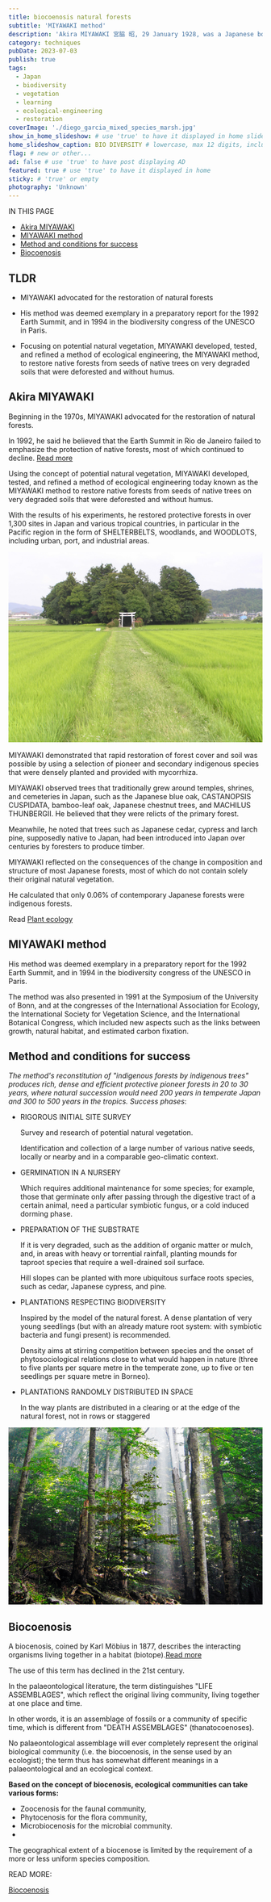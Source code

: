 ```yaml
---
title: biocoenosis natural forests
subtitle: 'MIYAWAKI method'
description: 'Akira MIYAWAKI 宮脇 昭, 29 January 1928, was a Japanese botanist and an expert in plant ecology who specialized in seeds and natural forests.'
category: techniques
pubDate: 2023-07-03
publish: true
tags:
  - Japan
  - biodiversity
  - vegetation
  - learning
  - ecological-engineering
  - restoration
coverImage: './diego_garcia_mixed_species_marsh.jpg'
show_in_home_slideshow: # use 'true' to have it displayed in home slideshow
home_slideshow_caption: BIO DIVERSITY # lowercase, max 12 digits, including spaces
flag: # new or other...
ad: false # use 'true' to have post displaying AD
featured: true # use 'true' to have it displayed in home
sticky: # 'true' or empty
photography: 'Unknown'
---
```


<div class="toc">

  <span>IN THIS PAGE</span>

- [Akira MIYAWAKI](#akira-miyawaki)
- [MIYAWAKI method](#miyawaki-method)
- [Method and conditions for success](#method-and-conditions-for-success)
- [Biocoenosis](#biocoenosis)

</div>

<div class="tldr">

## TLDR

- MIYAWAKI advocated for the restoration of natural forests

- His method was deemed exemplary in a preparatory report for the 1992 Earth Summit, and in 1994 in the biodiversity congress of the UNESCO in Paris.

- Focusing on potential natural vegetation, MIYAWAKI developed, tested, and refined a method of ecological engineering, the MIYAWAKI method, to restore native forests from seeds of native trees on very degraded soils that were deforested and without humus.

</div>


## Akira MIYAWAKI

Beginning in the 1970s, MIYAWAKI advocated for the restoration of natural forests.

In 1992, he said he believed that the Earth Summit in Rio de Janeiro failed to emphasize the protection of native forests, most of which continued to decline. [Read more](https://en.wikipedia.org/wiki/Akira_MIYAWAKI)

Using the concept of potential natural vegetation, MIYAWAKI developed, tested, and refined a method of ecological engineering today known as the MIYAWAKI method to restore native forests from seeds of native trees on very degraded soils that were deforested and without humus.

With the results of his experiments, he restored protective forests in over 1,300 sites in Japan and various tropical countries, in particular in the Pacific region in the form of SHELTERBELTS, woodlands, and WOODLOTS, including urban, port, and industrial areas.

![Sasayama1](./sasayama.jpg)

MIYAWAKI demonstrated that rapid restoration of forest cover and soil was possible by using a selection of pioneer and secondary indigenous species that were densely planted and provided with mycorrhiza.

MIYAWAKI observed trees that traditionally grew around temples, shrines, and cemeteries in Japan, such as the Japanese blue oak, CASTANOPSIS CUSPIDATA, bamboo-leaf oak, Japanese chestnut trees, and MACHILUS THUNBERGII. He believed that they were relicts of the primary forest.

Meanwhile, he noted that trees such as Japanese cedar, cypress and larch pine, supposedly native to Japan, had been introduced into Japan over centuries by foresters to produce timber.

MIYAWAKI reflected on the consequences of the change in composition and structure of most Japanese forests, most of which do not contain solely their original natural vegetation.

He calculated that only 0.06% of contemporary Japanese forests were indigenous forests.

Read [Plant ecology](https://en.wikipedia.org/wiki/Plant_ecology)

## MIYAWAKI method

His method was deemed exemplary in a preparatory report for the 1992 Earth Summit, and in 1994 in the biodiversity congress of the UNESCO in Paris.

The method was also presented in 1991 at the Symposium of the University of Bonn, and at the congresses of the International Association for Ecology, the International Society for Vegetation Science, and the International Botanical Congress, which included new aspects such as the links between growth, natural habitat, and estimated carbon fixation.

## Method and conditions for success

_The method's reconstitution of "indigenous forests by indigenous trees" produces rich, dense and efficient protective pioneer forests in 20 to 30 years, where natural succession would need 200 years in temperate Japan and 300 to 500 years in the tropics. Success phases_:

- RIGOROUS INITIAL SITE SURVEY

  Survey and research of potential natural vegetation.

  Identification and collection of a large number of various native seeds, locally or nearby and in a comparable geo-climatic context.

- GERMINATION IN A NURSERY

  Which requires additional maintenance for some species; for example, those that germinate only after passing through the digestive tract of a certain animal, need a particular symbiotic fungus, or a cold induced dorming phase.


- PREPARATION OF THE SUBSTRATE

  If it is very degraded, such as the addition of organic matter or mulch, and, in areas with heavy or torrential rainfall, planting mounds for taproot species that require a well-drained soil surface.

  Hill slopes can be planted with more ubiquitous surface roots species, such as cedar, Japanese cypress, and pine.


- PLANTATIONS RESPECTING BIODIVERSITY

  Inspired by the model of the natural forest. A dense plantation of very young seedlings (but with an already mature root system: with symbiotic bacteria and fungi present) is recommended.

  Density aims at stirring competition between species and the onset of phytosociological relations close to what would happen in nature (three to five plants per square metre in the temperate zone, up to five or ten seedlings per square metre in Borneo).


- PLANTATIONS RANDOMLY DISTRIBUTED IN SPACE

  In the way plants are distributed in a clearing or at the edge of the natural forest, not in rows or staggered

![BIOGRADSKA SUMA](./biogradska_suma.jpg)

## Biocoenosis

A biocenosis, coined by Karl Möbius in 1877, describes the interacting organisms living together in a habitat (biotope).[Read more](https://en.wikipedia.org/wiki/Karl_M%C3%B6bius)

The use of this term has declined in the 21st сentury.

In the palaeontological literature, the term distinguishes "LIFE ASSEMBLAGES", which reflect the original living community, living together at one place and time.

In other words, it is an assemblage of fossils or a community of specific time, which is different from "DEATH ASSEMBLAGES" (thanatocoenoses).

No palaeontological assemblage will ever completely represent the original biological community (i.e. the biocoenosis, in the sense used by an ecologist); the term thus has somewhat different meanings in a palaeontological and an ecological context.

**Based on the concept of biocenosis, ecological communities can take various forms:**

- Zoocenosis for the faunal community,
- Phytocenosis for the flora community,
- Microbiocenosis for the microbial community.
-
The geographical extent of a biocenose is limited by the requirement of a more or less uniform species composition.

READ MORE:

[Biocoenosis](https://en.wikipedia.org/wiki/Biocoenosis)